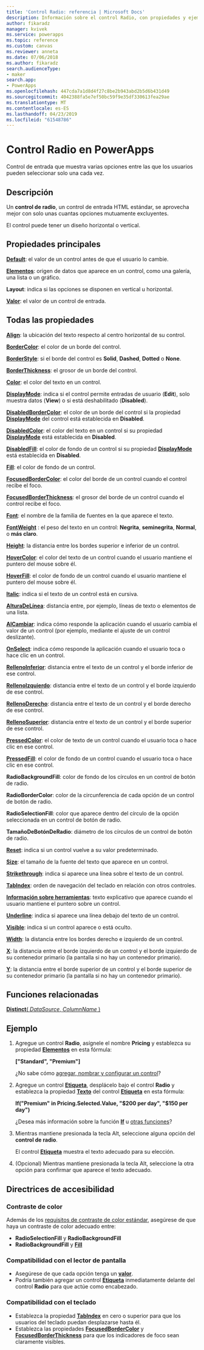 ```yaml
---
title: 'Control Radio: referencia | Microsoft Docs'
description: Información sobre el control Radio, con propiedades y ejemplos
author: fikaradz
manager: kvivek
ms.service: powerapps
ms.topic: reference
ms.custom: canvas
ms.reviewer: anneta
ms.date: 07/06/2018
ms.author: fikaradz
search.audienceType:
- maker
search.app:
- PowerApps
ms.openlocfilehash: 447cda7a1d8d4f27c8be2b943abd2b5d6b431d49
ms.sourcegitcommit: 4042388fa5e7ef50bc59f9e35df330613fea29ae
ms.translationtype: MT
ms.contentlocale: es-ES
ms.lasthandoff: 04/23/2019
ms.locfileid: "61548786"
---
```

# <a name="radio-control-in-powerapps"></a>Control Radio en PowerApps

Control de entrada que muestra varias opciones entre las que los usuarios pueden seleccionar solo una cada vez.

## <a name="description"></a>Descripción

Un **control de radio**, un control de entrada HTML estándar, se aprovecha mejor con solo unas cuantas opciones mutuamente excluyentes.

El control puede tener un diseño horizontal o vertical.

## <a name="key-properties"></a>Propiedades principales

**[Default](properties-core.md)**: el valor de un control antes de que el usuario lo cambie.

**[Elementos](properties-core.md)**: origen de datos que aparece en un control, como una galería, una lista o un gráfico.

**Layout**: indica si las opciones se disponen en vertical u horizontal.

**[Valor](properties-core.md)**: el valor de un control de entrada.

## <a name="all-properties"></a>Todas las propiedades

**[Align](properties-text.md)**: la ubicación del texto respecto al centro horizontal de su control.

**[BorderColor](properties-color-border.md)**: el color de un borde del control.

**[BorderStyle](properties-color-border.md)**: si el borde del control es **Solid**, **Dashed**, **Dotted** o **None**.

**[BorderThickness](properties-color-border.md)**: el grosor de un borde del control.

**[Color](properties-color-border.md)**: el color del texto en un control.

**[DisplayMode](properties-core.md)**: indica si el control permite entradas de usuario (**Edit**), solo muestra datos (**View**) o si está deshabilitado (**Disabled**).

**[DisabledBorderColor](properties-color-border.md)**: el color de un borde del control si la propiedad **[DisplayMode](properties-core.md)** del control está establecida en **Disabled**.

**[DisabledColor](properties-color-border.md)**: el color del texto en un control si su propiedad **[DisplayMode](properties-core.md)** está establecida en **Disabled**.

**[DisabledFill](properties-color-border.md)**: el color de fondo de un control si su propiedad **[DisplayMode](properties-core.md)** está establecida en **Disabled**.

**[Fill](properties-color-border.md)**: el color de fondo de un control.

**[FocusedBorderColor](properties-color-border.md)**: el color del borde de un control cuando el control recibe el foco.

**[FocusedBorderThickness](properties-color-border.md)**: el grosor del borde de un control cuando el control recibe el foco.

**[Font](properties-text.md)**: el nombre de la familia de fuentes en la que aparece el texto.

**[FontWeight](properties-text.md)**  : el peso del texto en un control: **Negrita**, **seminegrita**, **Normal**, o **más claro**.

**[Height](properties-size-location.md)**: la distancia entre los bordes superior e inferior de un control.

**[HoverColor](properties-color-border.md)**: el color del texto de un control cuando el usuario mantiene el puntero del mouse sobre él.

**[HoverFill](properties-color-border.md)**: el color de fondo de un control cuando el usuario mantiene el puntero del mouse sobre él.

**[Italic](properties-text.md)**: indica si el texto de un control está en cursiva.

**[AlturaDeLínea](properties-text.md)**: distancia entre, por ejemplo, líneas de texto o elementos de una lista.

**[AlCambiar](properties-core.md)**: indica cómo responde la aplicación cuando el usuario cambia el valor de un control (por ejemplo, mediante el ajuste de un control deslizante).

**[OnSelect](properties-core.md)**: indica cómo responde la aplicación cuando el usuario toca o hace clic en un control.

**[RellenoInferior](properties-size-location.md)**: distancia entre el texto de un control y el borde inferior de ese control.

**[RellenoIzquierdo](properties-size-location.md)**: distancia entre el texto de un control y el borde izquierdo de ese control.

**[RellenoDerecho](properties-size-location.md)**: distancia entre el texto de un control y el borde derecho de ese control.

**[RellenoSuperior](properties-size-location.md)**: distancia entre el texto de un control y el borde superior de ese control.

**[PressedColor](properties-color-border.md)**: el color de texto de un control cuando el usuario toca o hace clic en ese control.

**[PressedFill](properties-color-border.md)**: el color de fondo de un control cuando el usuario toca o hace clic en ese control.

**RadioBackgroundFill**: color de fondo de los círculos en un control de botón de radio.

**RadioBorderColor**: color de la circunferencia de cada opción de un control de botón de radio.

**RadioSelectionFill**: color que aparece dentro del círculo de la opción seleccionada en un control de botón de radio.

**TamañoDeBotónDeRadio**: diámetro de los círculos de un control de botón de radio.

**[Reset](properties-core.md)**: indica si un control vuelve a su valor predeterminado.

**[Size](properties-text.md)**: el tamaño de la fuente del texto que aparece en un control.

**[Strikethrough](properties-text.md)**: indica si aparece una línea sobre el texto de un control.

**[TabIndex](properties-accessibility.md)**: orden de navegación del teclado en relación con otros controles.

**[Información sobre herramientas](properties-core.md)**: texto explicativo que aparece cuando el usuario mantiene el puntero sobre un control.

**[Underline](properties-text.md)**: indica si aparece una línea debajo del texto de un control.

**[Visible](properties-core.md)**: indica si un control aparece o está oculto.

**[Width](properties-size-location.md)**: la distancia entre los bordes derecho e izquierdo de un control.

**[X](properties-size-location.md)**: la distancia entre el borde izquierdo de un control y el borde izquierdo de su contenedor primario (la pantalla si no hay un contenedor primario).

**[Y](properties-size-location.md)**: la distancia entre el borde superior de un control y el borde superior de su contenedor primario (la pantalla si no hay un contenedor primario).

## <a name="related-functions"></a>Funciones relacionadas

[**Distinct**( *DataSource*, *ColumnName* )](../functions/function-distinct.md)

## <a name="example"></a>Ejemplo

1. Agregue un control **Radio**, asígnele el nombre **Pricing** y establezca su propiedad **[Elementos](properties-core.md)** en esta fórmula:

    **["Standard", "Premium"]**

    ¿No sabe cómo [agregar, nombrar y configurar un control](../add-configure-controls.md)?

2. Agregue un control **[Etiqueta](control-text-box.md)**, desplácelo bajo el control **Radio** y establezca la propiedad **[Texto](properties-core.md)** del control **[Etiqueta](control-text-box.md)** en esta fórmula:

    **If("Premium" in Pricing.Selected.Value, "$200 per day", "$150 per day")**

    ¿Desea más información sobre la función **[If](../functions/function-if.md)** u [otras funciones](../formula-reference.md)?

3. Mientras mantiene presionada la tecla Alt, seleccione alguna opción del **control de radio**.

    El control **[Etiqueta](control-text-box.md)** muestra el texto adecuado para su elección.

4. (Opcional) Mientras mantiene presionada la tecla Alt, seleccione la otra opción para confirmar que aparece el texto adecuado.

## <a name="accessibility-guidelines"></a>Directrices de accesibilidad

### <a name="color-contrast"></a>Contraste de color

Además de los [requisitos de contraste de color estándar](../accessible-apps-color.md), asegúrese de que haya un contraste de color adecuado entre:

* **RadioSelectionFill** y **RadioBackgroundFill**
* **RadioBackgroundFill** y **[Fill](properties-color-border.md)**

### <a name="screen-reader-support"></a>Compatibilidad con el lector de pantalla

* Asegúrese de que cada opción tenga un **[valor](properties-core.md)**.
* Podría también agregar un control **[Etiqueta](control-text-box.md)** inmediatamente delante del control **Radio** para que actúe como encabezado.

### <a name="keyboard-support"></a>Compatibilidad con el teclado

* Establezca la propiedad **[TabIndex](properties-accessibility.md)** en cero o superior para que los usuarios del teclado puedan desplazarse hasta él.
* Establezca las propiedades **[FocusedBorderColor](properties-color-border.md)** y **[FocusedBorderThickness](properties-color-border.md)** para que los indicadores de foco sean claramente visibles.
